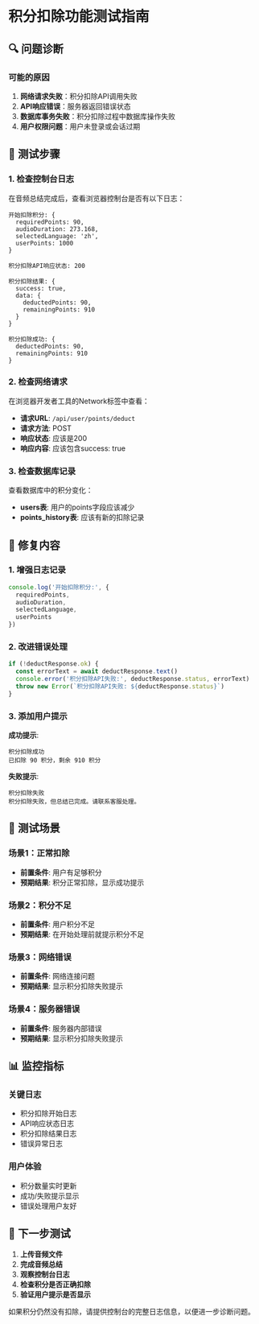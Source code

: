 # 积分扣除功能测试指南

## 🔍 问题诊断

### 可能的原因

1. **网络请求失败**：积分扣除API调用失败
2. **API响应错误**：服务器返回错误状态
3. **数据库事务失败**：积分扣除过程中数据库操作失败
4. **用户权限问题**：用户未登录或会话过期

## 🧪 测试步骤

### 1. 检查控制台日志

在音频总结完成后，查看浏览器控制台是否有以下日志：

```
开始扣除积分: {
  requiredPoints: 90,
  audioDuration: 273.168,
  selectedLanguage: 'zh',
  userPoints: 1000
}

积分扣除API响应状态: 200

积分扣除结果: {
  success: true,
  data: {
    deductedPoints: 90,
    remainingPoints: 910
  }
}

积分扣除成功: {
  deductedPoints: 90,
  remainingPoints: 910
}
```

### 2. 检查网络请求

在浏览器开发者工具的Network标签中查看：

- **请求URL**: `/api/user/points/deduct`
- **请求方法**: POST
- **响应状态**: 应该是200
- **响应内容**: 应该包含success: true

### 3. 检查数据库记录

查看数据库中的积分变化：

- **users表**: 用户的points字段应该减少
- **points_history表**: 应该有新的扣除记录

## 🔧 修复内容

### 1. 增强日志记录

```typescript
console.log('开始扣除积分:', {
  requiredPoints,
  audioDuration,
  selectedLanguage,
  userPoints
})
```

### 2. 改进错误处理

```typescript
if (!deductResponse.ok) {
  const errorText = await deductResponse.text()
  console.error('积分扣除API失败:', deductResponse.status, errorText)
  throw new Error(`积分扣除API失败: ${deductResponse.status}`)
}
```

### 3. 添加用户提示

**成功提示**:
```
积分扣除成功
已扣除 90 积分，剩余 910 积分
```

**失败提示**:
```
积分扣除失败
积分扣除失败，但总结已完成。请联系客服处理。
```

## 🎯 测试场景

### 场景1：正常扣除
- **前置条件**: 用户有足够积分
- **预期结果**: 积分正常扣除，显示成功提示

### 场景2：积分不足
- **前置条件**: 用户积分不足
- **预期结果**: 在开始处理前就提示积分不足

### 场景3：网络错误
- **前置条件**: 网络连接问题
- **预期结果**: 显示积分扣除失败提示

### 场景4：服务器错误
- **前置条件**: 服务器内部错误
- **预期结果**: 显示积分扣除失败提示

## 📊 监控指标

### 关键日志
- 积分扣除开始日志
- API响应状态日志
- 积分扣除结果日志
- 错误异常日志

### 用户体验
- 积分数量实时更新
- 成功/失败提示显示
- 错误处理用户友好

## 🚀 下一步测试

1. **上传音频文件**
2. **完成音频总结**
3. **观察控制台日志**
4. **检查积分是否正确扣除**
5. **验证用户提示是否显示**

如果积分仍然没有扣除，请提供控制台的完整日志信息，以便进一步诊断问题。
